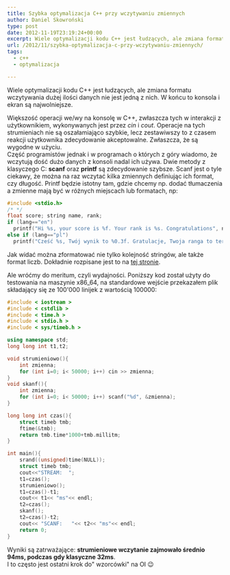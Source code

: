 ```yaml
---
title: Szybka optymalizacja C++ przy wczytywaniu zmiennych
author: Daniel Skowroński
type: post
date: 2012-11-19T23:19:24+00:00
excerpt: Wiele optymalizacji kodu C++ jest łudzących, ale zmiana formatu wczytywania dużej ilości danych nie jest jedną z nich. W końcu to konsola i ekran są najwolniejsze.
url: /2012/11/szybka-optymalizacja-c-przy-wczytywaniu-zmiennych/
tags:
  - c++
  - optymalizacja

---
```

Wiele optymalizacji kodu C++ jest łudzących, ale zmiana formatu wczytywania dużej ilości danych nie jest jedną z nich. W końcu to konsola i ekran są najwolniejsze.

Większość operacji we/wy na konsolę w C++, zwłaszcza tych w interakcji z użytkownikiem, wykonywanych jest przez _cin_ i _cout_. Operacje na tych strumieniach nie są oszałamiająco szybkie, lecz zestawiwszy to z czasem reakcji użytkownika zdecydowanie akceptowalne. Zwłaszcza, że są wygodne w użyciu.  
Część programistów jednak i w programach o których z góry wiadomo, że wczytują dość dużo danych z konsoli nadal ich używa. Dwie metody z klasyczego C: **scanf** oraz **printf** są zdecydowanie szybsze. Scanf jest o tyle ciekawy, że można na raz wczytać kilka zmiennych definiując ich format, czy długość. Printf będzie istotny tam, gdzie chcemy np. dodać tłumaczenia a zmienne mają być w różnych miejscach lub formatach, np:

```c++
#include <stdio.h>
/* */
float score; string name, rank;
if (lang=="en")
  printf("Hi %s, your score is %f. Your rank is %s. Congratulations", name, score, rank);
else if (lang=="pl")
  printf("Cześć %s, Twój wynik to %0.3f. Gratulacje, Twoja ranga to teraz %s!", name, score, rank);
```

Jak widać można zformatować nie tylko kolejność stringów, ale także format liczb. Dokładnie rozpisane jest to na [tej stronie][1]. 

Ale wróćmy do meritum, czyli wydajności. Poniższy kod został użyty do testowania na maszynie x86_64, na standardowe wejście przekazałem plik składający się ze 100'000 linijek z wartością 100000:

```c++
#include < iostream >
#include < cstdlib >
#include < time.h >
#include < stdio.h >
#include < sys/timeb.h >

using namespace std;
long long int t1,t2;

void strumieniowo(){
	int zmienna;
	for (int i=0; i< 50000; i++) cin >> zmienna;
}
void skanf(){
	int zmienna;
	for (int i=0; i< 50000; i++) scanf("%d", &zmienna);
}

long long int czas(){
	struct timeb tmb;
	ftime(&tmb);
	return tmb.time*1000+tmb.millitm;
}

int main(){
	srand((unsigned)time(NULL));
	struct timeb tmb;
	cout<<"STREAM:  ";
	t1=czas();
	strumieniowo();
	t1=czas()-t1;
	cout<< t1<< "ms"<< endl;
	t2=czas();
	skanf();
	t2=czas()-t2;
	cout<< "SCANF:   "<< t2<< "ms"<< endl;
	return 0;
}
```

Wyniki są zatrważające: **strumieniowe wczytanie zajmowało średnio 94ms, podczas gdy klasyczne 32ms**.  
I to często jest ostatni krok do" wzorcówki" na OI 😉

 [1]: http://www.mkssoftware.com/docs/man1/printf.1.asp